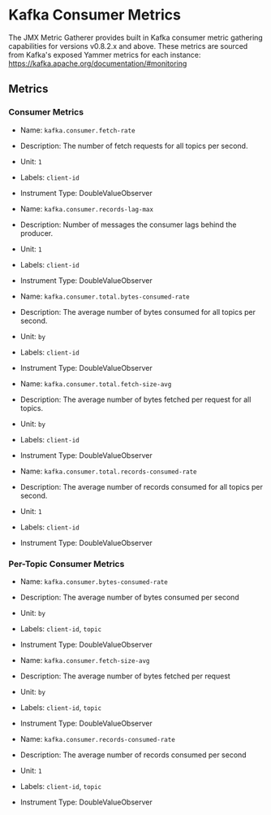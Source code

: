 # Kafka Consumer Metrics

The JMX Metric Gatherer provides built in Kafka consumer metric gathering capabilities for versions v0.8.2.x and above.
These metrics are sourced from Kafka's exposed Yammer metrics for each instance: https://kafka.apache.org/documentation/#monitoring

## Metrics

### Consumer Metrics

* Name: `kafka.consumer.fetch-rate`
* Description: The number of fetch requests for all topics per second.
* Unit: `1`
* Labels: `client-id`
* Instrument Type: DoubleValueObserver

* Name: `kafka.consumer.records-lag-max`
* Description: Number of messages the consumer lags behind the producer.
* Unit: `1`
* Labels: `client-id`
* Instrument Type: DoubleValueObserver

* Name: `kafka.consumer.total.bytes-consumed-rate`
* Description: The average number of bytes consumed for all topics per second.
* Unit: `by`
* Labels: `client-id`
* Instrument Type: DoubleValueObserver

* Name: `kafka.consumer.total.fetch-size-avg`
* Description: The average number of bytes fetched per request for all topics.
* Unit: `by`
* Labels: `client-id`
* Instrument Type: DoubleValueObserver

* Name: `kafka.consumer.total.records-consumed-rate`
* Description: The average number of records consumed for all topics per second.
* Unit: `1`
* Labels: `client-id`
* Instrument Type: DoubleValueObserver

### Per-Topic Consumer Metrics

* Name: `kafka.consumer.bytes-consumed-rate`
* Description: The average number of bytes consumed per second
* Unit: `by`
* Labels: `client-id`, `topic`
* Instrument Type: DoubleValueObserver

* Name: `kafka.consumer.fetch-size-avg`
* Description: The average number of bytes fetched per request
* Unit: `by`
* Labels: `client-id`, `topic`
* Instrument Type: DoubleValueObserver

* Name: `kafka.consumer.records-consumed-rate`
* Description: The average number of records consumed per second
* Unit: `1`
* Labels: `client-id`, `topic`
* Instrument Type: DoubleValueObserver
